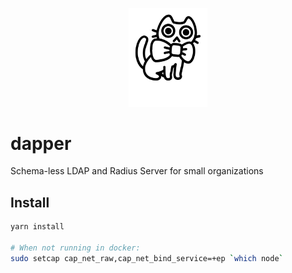 <p align="center">
  <img src="https://github.com/mdbarr/dapper/blob/master/logo.svg" width="25%" title="Bow Tie by HeadsOfBirds from the Noun Project">
</p>

# dapper
Schema-less LDAP and Radius Server for small organizations

## Install
```bash
yarn install

# When not running in docker:
sudo setcap cap_net_raw,cap_net_bind_service=+ep `which node`
```
